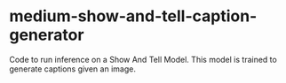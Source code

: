 # medium-show-and-tell-caption-generator

Code to run inference on a Show And Tell Model.
This model is trained to generate captions given an image.

